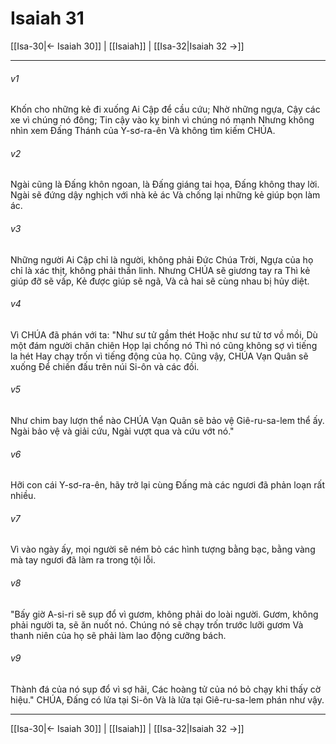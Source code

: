# Isaiah 31

[[Isa-30|← Isaiah 30]] | [[Isaiah]] | [[Isa-32|Isaiah 32 →]]
***



###### v1 
Khốn cho những kẻ đi xuống Ai Cập để cầu cứu; Nhờ những ngựa, Cậy các xe vì chúng nó đông; Tin cậy vào kỵ binh vì chúng nó mạnh Nhưng không nhìn xem Đấng Thánh của Y-sơ-ra-ên Và không tìm kiếm CHÚA. 

###### v2 
Ngài cũng là Đấng khôn ngoan, là Đấng giáng tai họa, Đấng không thay lời. Ngài sẽ đứng dậy nghịch với nhà kẻ ác Và chống lại những kẻ giúp bọn làm ác. 

###### v3 
Những người Ai Cập chỉ là người, không phải Đức Chúa Trời, Ngựa của họ chỉ là xác thịt, không phải thần linh. Nhưng CHÚA sẽ giương tay ra Thì kẻ giúp đỡ sẽ vấp, Kẻ được giúp sẽ ngã, Và cả hai sẽ cùng nhau bị hủy diệt. 

###### v4 
Vì CHÚA đã phán với ta: "Như sư tử gầm thét Hoặc như sư tử tơ vồ mồi, Dù một đám người chăn chiên Họp lại chống nó Thì nó cũng không sợ vì tiếng la hét Hay chạy trốn vì tiếng động của họ. Cũng vậy, CHÚA Vạn Quân sẽ xuống Để chiến đấu trên núi Si-ôn và các đồi. 

###### v5 
Như chim bay lượn thể nào CHÚA Vạn Quân sẽ bảo vệ Giê-ru-sa-lem thể ấy. Ngài bảo vệ và giải cứu, Ngài vượt qua và cứu vớt nó." 

###### v6 
Hỡi con cái Y-sơ-ra-ên, hãy trở lại cùng Đấng mà các ngươi đã phản loạn rất nhiều. 

###### v7 
Vì vào ngày ấy, mọi người sẽ ném bỏ các hình tượng bằng bạc, bằng vàng mà tay ngươi đã làm ra trong tội lỗi. 

###### v8 
"Bấy giờ A-si-ri sẽ sụp đổ vì gươm, không phải do loài người. Gươm, không phải người ta, sẽ ăn nuốt nó. Chúng nó sẽ chạy trốn trước lưỡi gươm Và thanh niên của họ sẽ phải làm lao động cưỡng bách. 

###### v9 
Thành đá của nó sụp đổ vì sợ hãi, Các hoàng tử của nó bỏ chạy khi thấy cờ hiệu." CHÚA, Đấng có lửa tại Si-ôn Và là lửa tại Giê-ru-sa-lem phán như vậy.

***
[[Isa-30|← Isaiah 30]] | [[Isaiah]] | [[Isa-32|Isaiah 32 →]]
